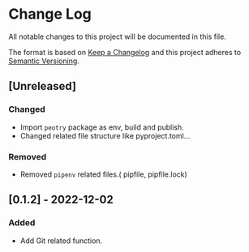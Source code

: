 # Change Log

All notable changes to this project will be documented in this file.

The format is based on [Keep a Changelog](http://keepachangelog.com/)
and this project adheres to [Semantic Versioning](http://semver.org/).

## [Unreleased]

### Changed

- Import `peotry` package as env, build and publish.
- Changed related file structure like pyproject.toml...

### Removed

- Removed `pipenv` related files.( pipfile, pipfile.lock)

## [0.1.2] - 2022-12-02

### Added

- Add Git related function.

